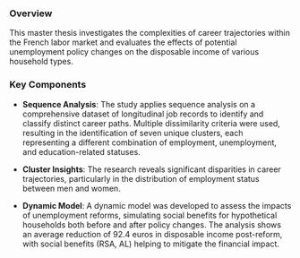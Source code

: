 ### Overview

This master thesis investigates the complexities of career trajectories within the French labor market and evaluates the effects of potential unemployment policy changes on the disposable income of various household types. 

### Key Components
- **Sequence Analysis**: The study applies sequence analysis on a comprehensive dataset of longitudinal job records to identify and classify distinct career paths. Multiple dissimilarity criteria were used, resulting in the identification of seven unique clusters, each representing a different combination of employment, unemployment, and education-related statuses.
  
- **Cluster Insights**: The research reveals significant disparities in career trajectories, particularly in the distribution of employment status between men and women.

- **Dynamic Model**: A dynamic model was developed to assess the impacts of unemployment reforms, simulating social benefits for hypothetical households both before and after policy changes. The analysis shows an average reduction of 92.4 euros in disposable income post-reform, with social benefits (RSA, AL) helping to mitigate the financial impact.
